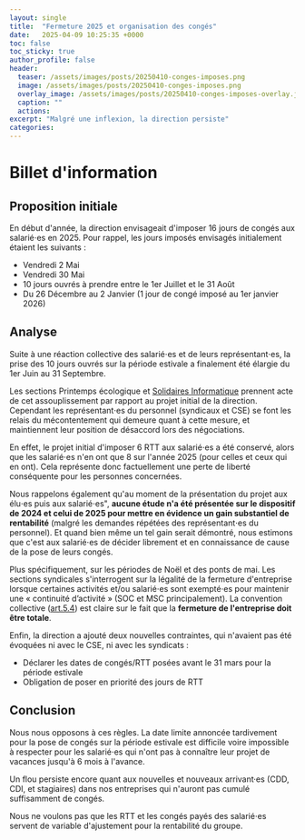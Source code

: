 ```yaml
---
layout: single
title:  "Fermeture 2025 et organisation des congés"
date:   2025-04-09 10:25:35 +0000
toc: false
toc_sticky: true
author_profile: false
header:
  teaser: /assets/images/posts/20250410-conges-imposes.png
  image: /assets/images/posts/20250410-conges-imposes.png
  overlay_image: /assets/images/posts/20250410-conges-imposes-overlay.jpg
  caption: ""
  actions:
excerpt: "Malgré une inflexion, la direction persiste"
categories: 
---
```


# **Billet d'information**
## Proposition initiale
En début d'année, la direction envisageait d'imposer 16 jours de congés aux salarié⋅es en 2025. Pour rappel, les jours imposés envisagés initialement étaient les suivants :

- Vendredi 2 Mai
- Vendredi 30 Mai
- 10 jours ouvrés à prendre entre le 1er Juillet et le 31 Août
- Du 26 Décembre au 2 Janvier (1 jour de congé imposé au 1er janvier 2026)

## Analyse
Suite à une réaction collective des salarié⋅es et de leurs représentant⋅es, la prise des 10 jours ouvrés sur la période estivale a finalement été élargie du 1er Juin au 31 Septembre.

Les sections Printemps écologique et [Solidaires Informatique](https://almond.solidairesinformatique.org/) prennent acte de cet assouplissement par rapport au projet initial de la direction. Cependant les représentant⋅es du personnel (syndicaux et CSE) se font les relais du mécontentement qui demeure quant à cette mesure, et maintiennent leur position de désaccord lors des négociations.

En effet, le projet initial d'imposer 6 RTT aux salarié⋅es a été conservé, alors que les salarié⋅es n'en ont que 8 sur l'année 2025 (pour celles et ceux qui en ont). Cela représente donc factuellement une perte de liberté conséquente pour les personnes concernées.

Nous rappelons également qu'au moment de la présentation du projet aux élu⋅es puis aux salarié⋅es", **aucune étude n'a été présentée sur le dispositif de 2024 et celui de 2025 pour mettre en évidence un gain substantiel de rentabilité** (malgré les demandes répétées des représentant⋅es du personnel). Et quand bien même un tel gain serait démontré, nous estimons que c'est aux salarié⋅es de décider librement et en connaissance de cause de la pose de leurs congés. 

Plus spécifiquement, sur les périodes de Noël et des ponts de mai. Les sections syndicales s'interrogent sur la légalité de la fermeture d'entreprise lorsque certaines activités et/ou salarié⋅es sont exempté⋅es pour maintenir une « continuité d’activité » (SOC et MSC principalement). La convention collective ([art.5.4](https://www.syntec.fr/convention-collective/conges/#article-5-4)) est claire sur le fait que la **fermeture de l'entreprise doit être totale**.

Enfin, la direction a ajouté deux nouvelles contraintes, qui n'avaient pas été évoquées ni avec le CSE, ni avec les syndicats :

- Déclarer les dates de congés/RTT posées avant le 31 mars pour la période estivale
- Obligation de poser en priorité des jours de RTT

## Conclusion
Nous nous opposons à ces règles. La date limite annoncée tardivement pour la pose de congés sur la période estivale est difficile voire impossible à respecter pour les salarié⋅es qui n'ont pas à connaître leur projet de vacances jusqu'à 6 mois à l'avance.

Un flou persiste encore quant aux nouvelles et nouveaux arrivant·es (CDD, CDI, et stagiaires) dans nos entreprises qui n'auront pas cumulé suffisamment de congés.

Nous ne voulons pas que les RTT et les congés payés des salarié⋅es servent de variable d'ajustement pour la rentabilité du groupe.
